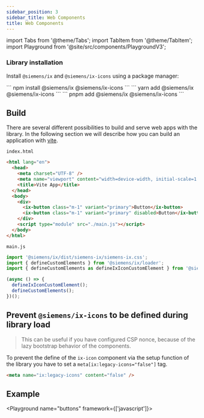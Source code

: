 ```yaml
---
sidebar_position: 3
sidebar_title: Web Components
title: Web Components
---
```


import Tabs from '@theme/Tabs';
import TabItem from '@theme/TabItem';
import Playground from '@site/src/components/PlaygroundV3';

### Library installation

Install `@siemens/ix` and `@siemens/ix-icons` using a package manager:

<Tabs>
  <TabItem value="npm" label="NPM" default>
    ```
    npm install @siemens/ix @siemens/ix-icons
    ```
  </TabItem>
  <TabItem value="yarn" label="Yarn">
    ```
    yarn add @siemens/ix @siemens/ix-icons
    ```
  </TabItem>
  <TabItem value="pnpm" label="PNPM">
    ```
    pnpm add @siemens/ix @siemens/ix-icons
    ```
  </TabItem>
</Tabs>

## Build

There are several different possibilities to build and serve web apps with the library.
In the following section we will describe how you can build an application with [vite](https://vitejs.dev/guide/).

`index.html`

```html
<html lang="en">
  <head>
    <meta charset="UTF-8" />
    <meta name="viewport" content="width=device-width, initial-scale=1.0" />
    <title>Vite App</title>
  </head>
  <body>
    <div>
      <ix-button class="m-1" variant="primary">Button</ix-button>
      <ix-button class="m-1" variant="primary" disabled>Button</ix-button>
    </div>
    <script type="module" src="./main.js"></script>
  </body>
</html>
```

`main.js`

```javascript
import '@siemens/ix/dist/siemens-ix/siemens-ix.css';
import { defineCustomElements } from '@siemens/ix/loader';
import { defineCustomElements as defineIxIconCustomElement } from '@siemens/ix-icons/loader';

(async () => {
  defineIxIconCustomElement();
  defineCustomElements();
})();
```

## Prevent `@siemens/ix-icons` to be defined during library load

> This can be useful if you have configured CSP nonce, because of the lazy bootstrap behavior of the components.

To prevent the define of the `ix-icon` component via the setup function of the library you have to
set a `meta[ix:legacy-icons="false"]` tag.

```html
<meta name="ix:legacy-icons" content="false" />
```

## Example

<Playground
name="buttons"
framework={['javascript']}>
</Playground>

